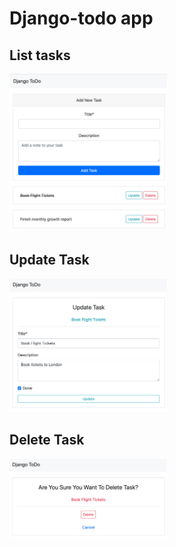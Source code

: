 # Django-todo app

## List tasks

<img src="https://raw.githubusercontent.com/rahalrsh/django-todo/master/images/list_view.png" width="50%">

## Update Task

<img src="https://raw.githubusercontent.com/rahalrsh/django-todo/master/images/update_view.png" width="50%">

## Delete Task

<img src="https://raw.githubusercontent.com/rahalrsh/django-todo/master/images/delete_view.png" width="50%">
